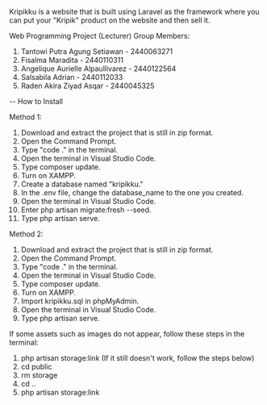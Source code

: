 Kripikku is a website that is built using Laravel as the framework where you can put your "Kripik" product on the website and then sell it.

Web Programming Project (Lecturer)
Group Members:
1. Tantowi Putra Agung Setiawan - 2440063271
2. Fisalma Maradita - 2440110311
3. Angelique Aurielle Alpaullivarez - 2440122564
4. Salsabila Adrian - 2440112033 
5. Raden Akira Ziyad Asqar - 2440045325 

-- How to Install

Method 1:
1. Download and extract the project that is still in zip format.
2. Open the Command Prompt.
3. Type "code ." in the terminal.
4. Open the terminal in Visual Studio Code.
5. Type composer update.
6. Turn on XAMPP.
7. Create a database named "kripikku."
8. In the .env file, change the database_name to the one you created.
9. Open the terminal in Visual Studio Code.
10. Enter php artisan migrate:fresh --seed.
11. Type php artisan serve.

Method 2:
1. Download and extract the project that is still in zip format.
2. Open the Command Prompt.
3. Type "code ." in the terminal.
4. Open the terminal in Visual Studio Code.
5. Type composer update.
6. Turn on XAMPP.
7. Import kripikku.sql in phpMyAdmin.
8. Open the terminal in Visual Studio Code.
9. Type php artisan serve.
    
If some assets such as images do not appear, follow these steps in the terminal:
1. php artisan storage:link (If it still doesn't work, follow the steps below)
2. cd public
3. rm storage
4. cd ..
5. php artisan storage:link
